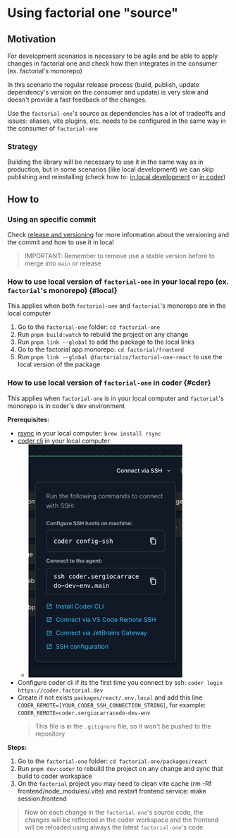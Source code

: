 # Using factorial one "source"

## Motivation

For development scenarios is necessary to be agile and be able to apply changes
in factorial one and check how then integrates in the consumer (ex. factorial's
monorepo)

In this scenario the regular release process (build, publish, update
dependency's version on the consumer and update) is very slow and doesn't
provide a fast feedback of the changes.

Use the `factorial-one`'s source as dependencies has a lot of tradeoffs and
issues: aliases, vite plugins, etc. needs to be configured in the same way in
the consumer of `factorial-one`

### Strategy

Building the library will be necessary to use it in the same way as in
production, but in some scenarios (like local development) we can skip
publishing and reinstalling (check how to: [in local development](#local) or
[in coder](#coder))

## How to

### Using an specific commit

Check [release and versioning](release-and-versioning.md) for more information
about the versioning and the commit and how to use it in local

> IMPORTANT: Remember to remove use a stable version before to merge into `main`
> or release

### How to use local version of `factorial-one` in your local repo (ex. `factorial`'s monorepo) {#local}

This applies when both `factorial-one` and `factorial`'s monorepo are in the
local computer

1. Go to the `factorial-one` folder: `cd factorial-one`
2. Run `pnpm build:watch` to rebuild the project on any change
3. Run `pnpm link --global` to add the package to the local links
4. Go to the factorial app monorepo: `cd factorial/frontend`
5. Run `pnpm link --global @factorialco/factorial-one-react` to use the local
   version of the package

### How to use local version of `factorial-one` in coder {#cder}

This applies when `factorial-one` is in your local computer and `factorial`'s
monorepo is in coder's dev environment

**Prerequisites:**

- [rsync](https://linux.die.net/man/1/rsync) in your local computer:
  `brew install rsync`
- [coder cli](https://coder.com/docs/install/cli) in your local computer
  - ![Coder ssh](images/coder.png)
- Configure coder cli if its the first time you connect by ssh:
  `coder login https://coder.factorial.dev`
- Create if not exists `packages/react/.env.local` and add this line
  `CODER_REMOTE=[YOUR_CODER_SSH_CONNECTION_STRING]`, for example:
  `CODER_REMOTE=coder.sergiocarracedo-dev-env`
  > This file is in the `.gitignore` file, so it won't be pushed to the
  > repository

**Steps:**

1. Go to the `factorial-one` folder: `cd factorial-one/packages/react`
2. Run `pnpm dev:coder` to rebuild the project on any change and sync that build
   to coder workspace
3. On the `factorial` project you may need to clean vite cache (rm -Rf
   frontend/node_modules/.vite) and restart frontend service: make
   session.frontend

> Now on each change in the `factorial-one`'s source code, the changes will be
> reflected in the coder workspace and the frontend will be reloaded using
> always the latest `factorial-one`'s code.
